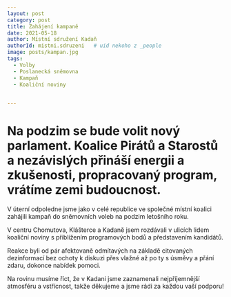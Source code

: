 ```yaml
---
layout: post
category: post
title: Zahájení kampaně 
date: 2021-05-18
author: Místní sdružení Kadaň
authorId: mistni.sdruzeni   # uid nekoho z _people
image: posts/kampan.jpg
tags:
  - Volby
  - Poslanecká sněmovna
  - Kampaň
  - Koaliční noviny
  

---
```


# Na podzim se bude volit nový parlament. Koalice Pirátů a Starostů a nezávislých přináší energii a zkušenosti, propracovaný program, vrátíme zemi budoucnost.

V úterní odpoledne jsme jako v celé republice ve společné místní koalici zahájili kampaň do sněmovních voleb na podzim letošního roku.

V centru Chomutova, Klášterce a Kadaně jsem rozdávali v ulicích lidem koaliční noviny s přiblížením programových bodů a představením kandidátů. 

Reakce byli od pár afektovaně odmítavých na základě citovaných dezinformací bez ochoty k diskuzi přes vlažné až po ty s úsměvy a přání zdaru, dokonce nabídek pomoci.

Na rovinu musíme říct, že v Kadani jsme zaznamenali nejpříjemnější atmosféru a vstřícnost, takže děkujeme a jsme rádi za každou vaší podporu!  
